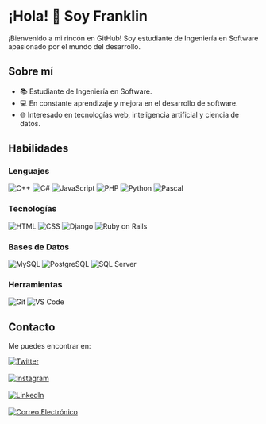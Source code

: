 # ¡Hola! 👋 Soy Franklin

¡Bienvenido a mi rincón en GitHub! Soy estudiante de Ingeniería en Software apasionado por el mundo del desarrollo.

## Sobre mí

- 📚 Estudiante de Ingeniería en Software.
- 💻 En constante aprendizaje y mejora en el desarrollo de software.
- 🌐 Interesado en tecnologías web, inteligencia artificial y ciencia de datos.

## Habilidades

### Lenguajes

![C++](https://img.shields.io/badge/C++-blue)
![C#](https://img.shields.io/badge/C%23-purple)
![JavaScript](https://img.shields.io/badge/JavaScript-yellow)
![PHP](https://img.shields.io/badge/PHP-blueviolet)
![Python](https://img.shields.io/badge/Python-green)
![Pascal](https://img.shields.io/badge/Pascal-red)

### Tecnologías

![HTML](https://img.shields.io/badge/HTML-red)
![CSS](https://img.shields.io/badge/CSS-blue)
![Django](https://img.shields.io/badge/Django-green)
![Ruby on Rails](https://img.shields.io/badge/Ruby%20on%20Rails-red)

### Bases de Datos

![MySQL](https://img.shields.io/badge/MySQL-blue)
![PostgreSQL](https://img.shields.io/badge/PostgreSQL-blueviolet)
![SQL Server](https://img.shields.io/badge/SQL%20Server-orange)

### Herramientas

![Git](https://img.shields.io/badge/Git-black)
![VS Code](https://img.shields.io/badge/VS%20Code-blue)

## Contacto

Me puedes encontrar en:

[![Twitter](https://img.shields.io/badge/Twitter-@the_ppz-1DA1F2?style=for-the-badge&logo=twitter&logoColor=white&labelColor=101010)](https://twitter.com/the_ppz) <br> <br>
[![Instagram](https://img.shields.io/badge/Instagram-@the_ppz-E4405F?style=for-the-badge&logo=instagram&logoColor=white&labelColor=101010)](https://www.instagram.com/the_ppz/) <br> <br>
[![LinkedIn](https://img.shields.io/badge/LinkedIn-Franklin%20Alvarez-blue?style=for-the-badge&logo=linkedin&logoColor=white&labelColor=101010)](https://www.linkedin.com/in/franklin-alvarez-622347281/) <br> <br>
[![Correo Electrónico](https://img.shields.io/badge/Correo%20Electrónico-franklin.alvarez20%40outlook.com-blue?style=for-the-badge&logo=email&logoColor=white&labelColor=101010)](mailto:franklin.alvarez20@outlook.com)

<!--
## Proyectos Destacados

### [Nombre del Proyecto 1](enlace-al-proyecto-1)

Breve descripción del proyecto 1.

### [Nombre del Proyecto 2](enlace-al-proyecto-2)

Breve descripción del proyecto 2.

## Contribuciones

Destaco algunas de mis contribuciones a proyectos open source o colaborativos. ¡La comunidad es clave!

- [Contribución 1](enlace-a-contribucion-1)
- [Contribución 2](enlace-a-contribucion-2)

**the-ppz/the-ppz** is a ✨ _special_ ✨ repository because its `README.md` (this file) appears on your GitHub profile.

Here are some ideas to get you started:

- 🔭 I’m currently working on ...
- 🌱 I’m currently learning ...
- 👯 I’m looking to collaborate on ...
- 🤔 I’m looking for help with ...
- 💬 Ask me about ...
- 📫 How to reach me: ...
- 😄 Pronouns: ...
- ⚡ Fun fact: ...

- [![LinkedIn](https://img.shields.io/badge/LinkedIn-Franklin%20Alvarez-blue)](https://www.linkedin.com/in/franklin-alvarez-622347281/)
- [![Twitter](https://img.shields.io/badge/Twitter-@the_ppz-blue)](https://twitter.com/the_ppz)
- [![Instagram](https://img.shields.io/badge/Instagram-@the_ppz-orange)](https://www.instagram.com/the_ppz/)
-->

